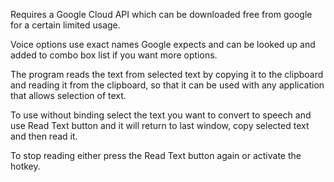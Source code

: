 Requires a Google Cloud API which can be downloaded free from google for a certain limited usage.

Voice options use exact names Google expects and can be looked up and added to combo box list if you want more options.

The program reads the text from selected text by copying it to the clipboard and reading it from the clipboard, so that it can be used with any application that allows
selection of text. 

To use without binding select the text you want to convert to speech and use Read Text button and it will return to last window, copy selected text and then read it. 

To stop reading either press the Read Text button again or activate the hotkey.
